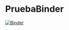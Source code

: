 # PruebaBinder
[![Binder](https://mybinder.org/badge_logo.svg)](https://mybinder.org/v2/gh/asarria48/PruebaBinder/tree/main/HEAD?labpath=Build)
